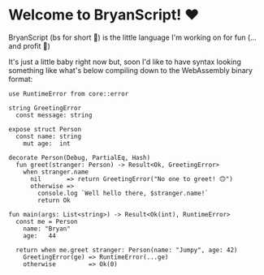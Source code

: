 # Welcome to BryanScript! ❤️

BryanScript (bs for short 🤭) is the little language I'm working on for fun (... and profit 🧐)

It's just a little baby right now but, soon I'd like to have syntax looking something like what's below compiling down to the WebAssembly binary format:

```bs
use RuntimeError from core::error

string GreetingError
  const message: string

expose struct Person
  const name: string
    mut age:  int
    
decorate Person(Debug, PartialEq, Hash)
  fun greet(stranger: Person) -> Result<Ok, GreetingError>
    when stranger.name
      nil       => return GreetingError("No one to greet! 🙃")
      otherwise =>
        console.log `Well hello there, $stranger.name!`
        return Ok
    
fun main(args: List<string>) -> Result<Ok(int), RuntimeError>
  const me = Person
    name: "Bryan"
    age:   44
    
  return when me.greet stranger: Person(name: "Jumpy", age: 42)
    GreetingError(ge) => RuntimeError(...ge)
    otherwise         => Ok(0)
```
